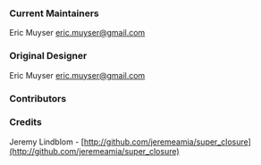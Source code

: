 ### Current Maintainers
Eric Muyser <eric.muyser@gmail.com>

### Original Designer
Eric Muyser <eric.muyser@gmail.com>

### Contributors


### Credits
Jeremy Lindblom - [http://github.com/jeremeamia/super_closure](http://github.com/jeremeamia/super_closure)
